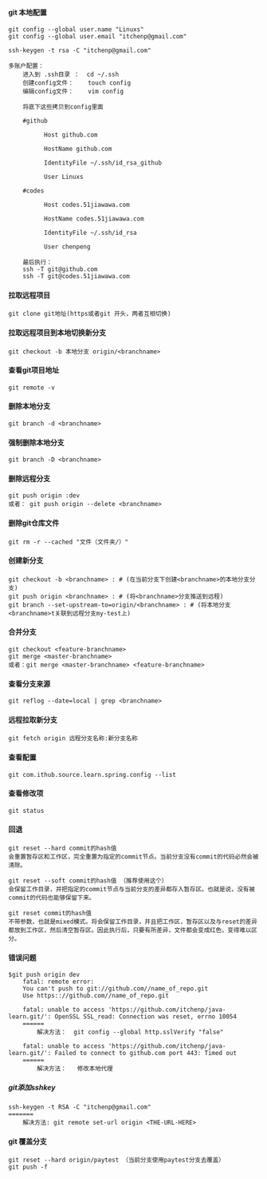 #### git 本地配置
    git config --global user.name "Linuxs"
    git config --global user.email "itchenp@gmail.com"
    
    ssh-keygen -t rsa -C "itchenp@gmail.com"

    多账户配置：
        进入到 .ssh目录 ：  cd ~/.ssh
        创建config文件：    touch config
        编辑config文件：    vim config
        
        将底下这些拷贝到config里面
    
        #github
        
              Host github.com   
        
              HostName github.com
        
              IdentityFile ~/.ssh/id_rsa_github
        
              User Linuxs
        
        #codes
        
              Host codes.51jiawawa.com
        
              HostName codes.51jiawawa.com
        
              IdentityFile ~/.ssh/id_rsa
        
              User chenpeng
        
        最后执行：
        ssh -T git@github.com
        ssh -T git@codes.51jiawawa.com

#### 拉取远程项目
    git clone git地址(https或者git 开头，两者互相切换)
#### 拉取远程项目到本地切换新分支
    git checkout -b 本地分支 origin/<branchname>
#### 查看git项目地址
    git remote -v
#### 删除本地分支
    git branch -d <branchname>
#### 强制删除本地分支
    git branch -D <branchname>
#### 删除远程分支
    git push origin :dev
    或者： git push origin --delete <branchname>
#### 删除git仓库文件
    git rm -r --cached "文件（文件夹/）"
#### 创建新分支
    git checkout -b <branchname> : # (在当前分支下创建<branchname>的本地分支分支)
    git push origin <branchname> : # (将<branchname>分支推送到远程)
    git branch --set-upstream-to=origin/<branchname> : # (将本地分支<branchname>t关联到远程分支my-test上)
#### 合并分支
    git checkout <feature-branchname>
    git merge <master-branchname>
    或者：git merge <master-branchname> <feature-branchname>
#### 查看分支来源
    git reflog --date=local | grep <branchname>
#### 远程拉取新分支
    git fetch origin 远程分支名称:新分支名称
#### 查看配置
    git com.ithub.source.learn.spring.config --list
#### 查看修改项
    git status
#### 回退
    git reset --hard commit的hash值
    会重置暂存区和工作区，完全重置为指定的commit节点。当前分支没有commit的代码必然会被清除。

    git reset --soft commit的hash值 （推荐使用这个）
    会保留工作目录，并把指定的commit节点与当前分支的差异都存入暂存区。也就是说，没有被commit的代码也能够保留下来。

    git reset commit的hash值
    不带参数，也就是mixed模式。将会保留工作目录，并且把工作区，暂存区以及与reset的差异都放到工作区，然后清空暂存区。因此执行后，只要有所差异，文件都会变成红色，变得难以区分。

#### 错误问题
    $git push origin dev
        fatal: remote error:
        You can't push to git://github.com//name_of_repo.git
        Use https:://github.com//name_of_repo.git
        
        fatal: unable to access 'https://github.com/itchenp/java-learn.git/': OpenSSL SSL_read: Connection was reset, errno 10054
        ======
            解决方法：  git config --global http.sslVerify "false"
        
        fatal: unable to access 'https://github.com/itchenp/java-learn.git/': Failed to connect to github.com port 443: Timed out
        ======
            解决方法：   修改本地代理
    


##### git添加sshkey
    ssh-keygen -t RSA -C "itchenp@gmail.com"
    =======
        解决方法: git remote set-url origin <THE-URL-HERE>
    
#### git 覆盖分支
    git reset --hard origin/paytest （当前分支使用paytest分支去覆盖）
    git push -f  

